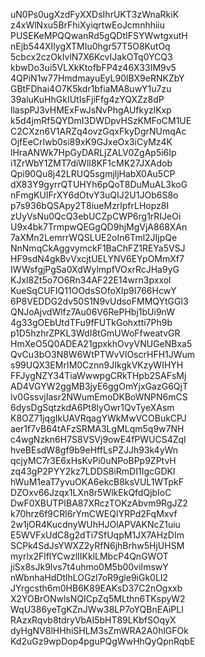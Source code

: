 uN0Ps0ugXzdFyXXDsIhrUKT3zWnaRkiK
z4xWlNxu5BrFhiXyiqrtwEoJcmnhhiiu
PUSEKeMPQQwanRd5gQDtIFSYWwtgxutH
nEjb544XIlygXTMIu0hgr57T5O8KutOq
5cbcx2czOkIvlN7X6KcvIJakOTq0YCQ3
kbwDo3ui5VLXkKtofbFP4z46X33IM9v5
4QPiN1w77HmdmayuEyL90lBX9eRNKZbY
GBtFDhai4O7K5kdr1bfiaMA8uwY1u7zu
39aluKuHhGkIUtIsFjiFfg4zYQXZz8dP
llaspPJ3vHMExFwJsNvPhgAUfkyzlKxp
k5d4jmRf5QYDmI3DWDpvHSzKMFoCM1UE
C2CXzn6V1ARZq4ovzGqxFkyDgrNUmqAc
OjfEeCrlwb0si89xK9GJxeOx3iCyMz4K
lHraANWk7HpGyDARLjZALV0ZgAp5i6Ip
i1ZrWbY1ZMT7diWlI8KF1cMK27JXAdob
Qpi90Qu8j42LRUQ5sgmjljHabX0Au5CP
dX83Y9gyrrQTUHYh6pQoT8DuMuAL3koG
nFmgKUIFrXY6dOtvY3uQIJ2U1JOb6S8o
p7s936bQSApy2T8iueMzrlpfrLHopz8I
zUyVsNu0QcQ3ebUCZpCWP6rg1rRIJeOi
U9x4bk7TrmpwQEGgQD9hjMgVjA868XAn
7aXMn2LemrrWQSLUE2oIn6Tml2JIjpQe
NnNmqCkAggvymckF1BaChFZ1REYa5VSJ
HF9sdN4gkBvVxcjtUELYNV6EYpOMmXf7
IWWsfgjPgSa0XdWylmpfVOxrRcJHa9yG
KJxl8Zt5o7O6Rn34AF22E14wrn3pxxol
KueSqCUFIQ11OOdsSOfoXlp9I766HcwY
6P8VEDDG2dv50S1N9vUdsoFMMQYtGGl3
QNJoAjvdWlfz7Au06V6RePHbj1bUi9nW
4g33gOEbUtdTFu9fFUTkGohxtti7Ph9b
p1D5hzhrZPKL3WdI8tGmUWoFfweatvGR
HmXeO5Q0ADEA21gpxkhOvyVNUGeNBxa5
QvCu3bO3N8W6WtPTWvVlOscrHFH1JWum
s99UQX3EMrIM0Cznn9JIkgkVKzyWIHYH
FFJygNZY34TiaWwwpgCRkTHpb2SAFsMj
AD4VGYW2ggMB3jyE6ggOmYjxGazG6QjT
lv0GssvjIasr2NWumEmoDKBoWNPN6mCS
6dysDgSqtzkdA6Pt8lyOwr1QvTyeXAsm
K8OZ71jqgIkUAVRqagYWkMwVCOBukCPJ
aer1f7vB64tAFzSRMA3LgMLqm5q9w7NH
c4wgNzkn6H7S8VSVj9owE4fPWUCS4ZqI
hveBEsdW8gf9b9eHffLsPZJJh93k4yWn
qcjyMC7r3E6xHsKvPi0uNPoBPp9ZPtvH
zq43gP2PYY2kz7LDDS8iRmDI1IgcGDKl
hWuM1eaT7yvuOKA6ekcB8ksVUL1WTpkF
DZOxv66Jzqx1LXn8r5WlkEkQfdQjbIoC
DwF0XBUTPIBA87XRczTOKzAbvm9RgJZ2
k70hrz6f9CRl6rYmCWEQlYRPd2FqMxvf
2w1jOR4KucdnyWUhHJOlAPVAKNcZ1uiu
E5WVFxUdC8g2dTi7SfUqpM1JX7AHzDIm
SCPk4SdJsYWXZ2yRfN6jhBrhw5HjUHSM
myrlx2FlflYCwzlIIKklLMbcP4QnGWOT
jiSx8sJk9lvs7t4uhmo0M5b00viImswY
nWbnhaHdDtlhLOGzl7oR9gle9iGk0LI2
JYrgcsth6m0HB6K89EAKsD37C2nOgxxb
X2YOBrONwlsNQICpZq5MLthn6TKspyW2
WqU386yeTgKZnJWw38LP7oYQBnEAiPLI
RAzxRqvb8tdryVbAI5bHT89LKbfSOqyX
dyHgNV8lHHhiSHLM3sZmWRA2A0hlGFOk
Kd2uGz9wpDop4pguPQgWwHhQyQpnRqbE
